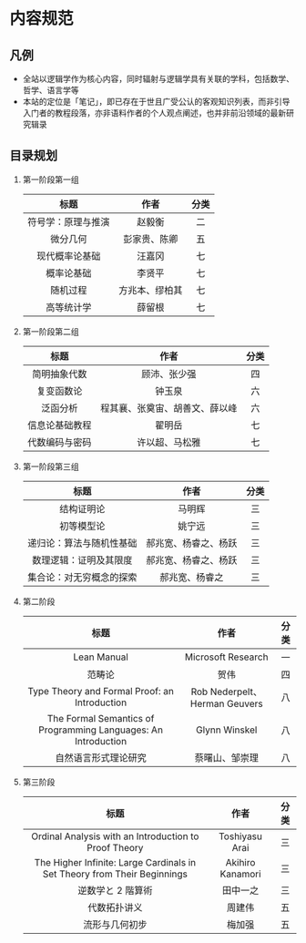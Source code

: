 # 内容规范

## 凡例
- 全站以逻辑学作为核心内容，同时辐射与逻辑学具有关联的学科，包括数学、哲学、语言学等
- 本站的定位是「笔记」，即已存在于世且广受公认的客观知识列表，而非引导入门者的教程段落，亦非语料作者的个人观点阐述，也并非前沿领域的最新研究辑录

## 目录规划
1. 第一阶段第一组

    <div class="text-table">

    |        标题        |      作者      | 分类  |
    | :----------------: | :------------: | :---: |
    | 符号学：原理与推演 |     赵毅衡     |  二   |
    |      微分几何      |  彭家贵、陈卿  |  五   |
    |   现代概率论基础   |     汪嘉冈     |  七   |
    |     概率论基础     |     李贤平     |  七   |
    |      随机过程      | 方兆本、缪柏其 |  七   |
    |     高等统计学     |     薛留根     |  七   |

    </div>

2. 第一阶段第二组

    <div class="text-table">

    |      标题      |              作者              | 分类  |
    | :------------: | :----------------------------: | :---: |
    |  简明抽象代数  |          顾沛、张少强          |  四   |
    |   复变函数论   |             钟玉泉             |  六   |
    |    泛函分析    | 程其襄、张奠宙、胡善文、薛以峰 |  六   |
    | 信息论基础教程 |             翟明岳             |  七   |
    | 代数编码与密码 |         许以超、马松雅         |  七   |

    </div>

3. 第一阶段第三组

    <div class="text-table">

    |           标题           |         作者         | 分类  |
    | :----------------------: | :------------------: | :---: |
    |        结构证明论        |        马明辉        |  三   |
    |        初等模型论        |        姚宁远        |  三   |
    | 递归论：算法与随机性基础 | 郝兆宽、杨睿之、杨跃 |  三   |
    |  数理逻辑：证明及其限度  | 郝兆宽、杨睿之、杨跃 |  三   |
    | 集合论：对无穷概念的探索 |    郝兆宽、杨睿之    |  三   |

    </div>

4. 第二阶段

    <div class="text-table">

    |                              标题                              |             作者              | 分类  |
    | :------------------------------------------------------------: | :---------------------------: | :---: |
    |                          Lean Manual                           |      Microsoft Research       |  一   |
    |                             范畴论                             |             贺伟              |  四   |
    |         Type Theory and Formal Proof: an Introduction          | Rob Nederpelt、Herman Geuvers |  八   |
    | The Formal Semantics of Programming Languages: An Introduction |         Glynn Winskel         |  八   |
    |                      自然语言形式理论研究                      |        蔡曙山、邹崇理         |  八   |

    </div>

5. 第三阶段

    <div class="text-table">

    |                                   标题                                   |       作者       | 分类  |
    | :----------------------------------------------------------------------: | :--------------: | :---: |
    |          Ordinal Analysis with an Introduction to Proof Theory           |  Toshiyasu Arai  |  三   |
    | The Higher Infinite: Large Cardinals in Set Theory from Their Beginnings | Akihiro Kanamori |  三   |
    |                            逆数学と 2 階算術                             |     田中一之     |  三   |
    |                               代数拓扑讲义                               |      周建伟      |  五   |
    |                              流形与几何初步                              |      梅加强      |  五   |

    </div>
